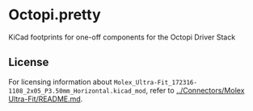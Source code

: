 # Octopi.pretty

KiCad footprints for one-off components for the Octopi Driver Stack

## License

For licensing information about `Molex_Ultra-Fit_172316-1108_2x05_P3.50mm_Horizontal.kicad_mod`, refer to [../Connectors/Molex Ultra-Fit/README.md](../Connectors/Molex%20Ultra-Fit/README.md).
